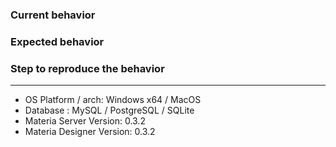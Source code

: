 ### Current behavior

### Expected behavior

### Step to reproduce the behavior

---

* OS Platform / arch: Windows x64 / MacOS
* Database : MySQL / PostgreSQL / SQLite
* Materia Server Version: 0.3.2
* Materia Designer Version: 0.3.2
